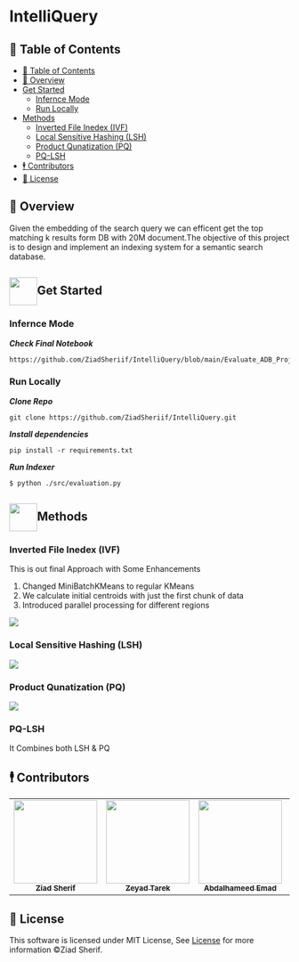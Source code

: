 <h1>IntelliQuery</h1>

## 📝 Table of Contents

- [📝 Table of Contents](#-table-of-contents)
- [📙 Overview ](#-overview-)
- [Get Started ](#get-started-)
  - [Infernce Mode](#infernce-mode)
  - [Run Locally](#run-locally)
- [Methods](#methods)
  - [Inverted File Inedex (IVF) ](#inverted-file-inedex-ivf-)
  - [Local Sensitive Hashing (LSH) ](#local-sensitive-hashing-lsh-)
  - [Product Qunatization (PQ) ](#product-qunatization-pq-)
  - [PQ-LSH ](#pq-lsh-)
- [🕴 Contributors ](#-contributors-)
- [📃 License ](#-license-)

## 📙 Overview <a id = "Overview"></a>
Given the embedding of the search query we can efficent get the top matching k results form DB with 20M document.The objective of this project is to design and implement an indexing system for a
semantic search database.


## <img  align= center width=50px height=50px src="https://cdn.pixabay.com/animation/2022/07/31/06/27/06-27-17-124_512.gif">Get Started <a id = "started"></a>
### Infernce Mode
***Check Final Notebook***
```
https://github.com/ZiadSheriif/IntelliQuery/blob/main/Evaluate_ADB_Project.ipynb
```
### Run Locally

***Clone Repo***
```
git clone https://github.com/ZiadSheriif/IntelliQuery.git
```
***Install dependencies***
```
pip install -r requirements.txt
```
***Run Indexer***
```
$ python ./src/evaluation.py
```


## <img  align= center width=50px height=50px src="https://media3.giphy.com/media/l0G372BYKnKuBkKxjo/giphy.gif?cid=6c09b952k9s08y3588aqm3f31dpyz9u0qnfe0gh5s8tyj0l4&ep=v1_stickers_related&rid=giphy.gif&ct=s">Methods<a id = "methods"></a>
### Inverted File Inedex (IVF) <a id ="ivf"></a>
This is out final Approach with Some Enhancements 
1. Changed MiniBatchKMeans to regular KMeans
2. We calculate initial centroids with just the first chunk of data
3. Introduced parallel processing for different regions
<img src="https://miro.medium.com/v2/resize:fit:786/format:webp/1*CSwHz4IlVnqufq1QdmMtVg.png">

### Local Sensitive Hashing (LSH) <a id ="lsh"></a>
<img src="https://cdn.sanity.io/images/vr8gru94/production/862f88182a796eb16942c47d93ee03ba4cdaee4d-1920x1080.png">

### Product Qunatization (PQ) <a id = "pq"></a>
<img src="https://miro.medium.com/v2/resize:fit:786/format:webp/1*98eO9hCC3Wzp8AURuZT-NA.png">

### PQ-LSH <a id = "pq-lsh"></a>
It Combines both LSH & PQ 
<!-- Contributors -->
## 🕴 Contributors <a name = "Contributors"></a>

<!-- Contributors list -->
<table align="center" >
  <tr>
    <td align="center"><a href="https://github.com/ZiadSheriif"><img src="https://avatars.githubusercontent.com/u/78238570?v=4" width="150px;" alt=""/><br /><sub><b>Ziad Sherif</b></sub></a><br /></td>
    <td align="center"><a href="https://github.com/ZeyadTarekk" ><img src="https://avatars.githubusercontent.com/u/76125650?v=4" width="150px;" alt=""/><br /><sub><b>Zeyad Tarek</b></sub></a><br />
    </td>
     <td align="center"><a href="https://github.com/abdalhamedemad"><img src="https://avatars.githubusercontent.com/u/76442606?v=4" width="150px;" alt=""/><br /><sub><b>Abdalhameed Emad</b></sub></a><br /></td>
<td align="center"><a href="https://github.com/BasmaElhoseny01"><img src="https://avatars.githubusercontent.com/u/72309546?v=4" width="150px;" alt=""/><br /><sub><b>Basma Elhoseny</b></sub></a><br /></td>
  </tr>
</table>



## 📃 License <a name = "license"></a>

This software is licensed under MIT License, See [License](https://github.com/ZiadSheriif/sematic_search_DB/blob/main/LICENSE) for more information ©Ziad Sherif.
